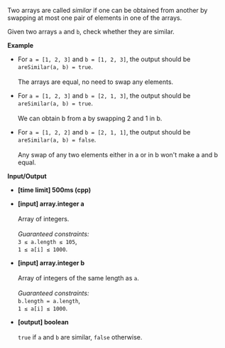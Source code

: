 Two arrays are called _similar_ if one can be obtained from another by swapping at most one pair of elements in one of the arrays.

Given two arrays `a` and `b`, check whether they are similar.

__Example__

+ For `a = [1, 2, 3]` and `b = [1, 2, 3]`, the output should be <br>`areSimilar(a, b) = true`.<br><br>The arrays are equal, no need to swap any elements.

+ For `a = [1, 2, 3]` and `b = [2, 1, 3]`, the output should be<br>`areSimilar(a, b) = true`.<br><br>We can obtain b from a by swapping 2 and 1 in b.

+ For `a = [1, 2, 2]` and `b = [2, 1, 1]`, the output should be<br>`areSimilar(a, b) = false`.<br><br>Any swap of any two elements either in a or in b won't make a and b equal.

__Input/Output__

+ __[time limit] 500ms (cpp)__
+ __[input] array.integer a__<br><br>Array of integers.<br><br>_Guaranteed constraints:_<br>`3 ≤ a.length ≤ 105`,<br>`1 ≤ a[i] ≤ 1000`.

+ __[input] array.integer b__<br><br>Array of integers of the same length as `a`.<br><br>_Guaranteed constraints:_<br>`b.length = a.length`,<br>`1 ≤ a[i] ≤ 1000`.

+ __[output] boolean__<br><br>`true` if `a` and `b` are similar, `false` otherwise.
